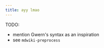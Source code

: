 ```yaml
---
title: ayy lmao
---
```


TODO:

  * mention Gwern's syntax as an inspiration
  * see `mdwiki-preprocess`
